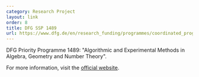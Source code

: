 ```yaml
---
category: Research Project
layout: link
order: 8
title: DFG SSP 1489
url: https://www.dfg.de/en/research_funding/programmes/coordinated_programmes/priority_programmes/
---
```


DFG Priority Programme 1489: "Algorithmic and Experimental Methods in Algebra, Geometry and Number Theory".

For more information, visit the [official website](https://www.dfg.de/en/research_funding/programmes/coordinated_programmes/priority_programmes/).